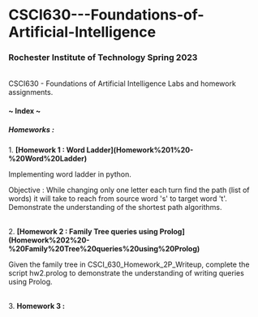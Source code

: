 # CSCI630---Foundations-of-Artificial-Intelligence
<h3>Rochester Institute of Technology Spring 2023</h3>
<br>
CSCI630 - Foundations of Artificial Intelligence Labs and homework assignments.

<h4><b> ~ Index ~ </b></h4>
<h5> Homeworks : </h5>
1. <b>[Homework 1 : Word Ladder](Homework%201%20-%20Word%20Ladder)</b>
   <p>Implementing word ladder in python. </p>
   <p>Objective : While changing only one letter each turn find the path 
   (list of words) it will take to reach from source word 's' to target word 
   't'. Demonstrate the understanding of the shortest path algorithms.</p>
   <br>
2. <b>[Homework 2 : Family Tree queries using Prolog](Homework%202%20-%20Family%20Tree%20queries%20using%20Prolog)</b>
    <p>Given the family tree in CSCI_630_Homework_2P_Writeup, complete the 
   script hw2.prolog to demonstrate the understanding of writing queries 
   using Prolog.</p>
   <br>
3. <b>Homework 3 : 
